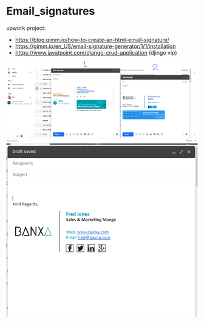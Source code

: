 # Email_signatures

upwork project:

* https://blog.gimm.io/how-to-create-an-html-email-signature/ 
* https://gimm.io/en_US/email-signature-generator/1/1/installation
* https://www.javatpoint.com/django-crud-application (djingo vip)

<img src="templates.PNG">
<img src="m3.PNG">
